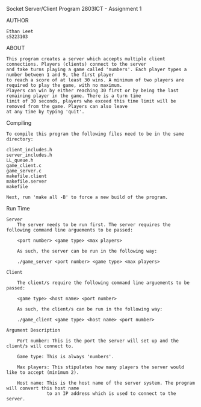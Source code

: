 Socket Server/Client Program
2803ICT - Assignment 1

AUTHOR

    Ethan Leet
    s5223103


ABOUT

    This program creates a server which accepts multiple client connections. Players (clients) connect to the server
    and take turns playing a game called 'numbers'. Each player types a number between 1 and 9, the first player
    to reach a score of at least 30 wins. A minimum of two players are required to play the game, with no maximum. 
    Players can win by either reaching 30 first or by being the last remaining player in the game. There is a turn time
    limit of 30 seconds, players who exceed this time limit will be removed from the game. Players can also leave
    at any time by typing 'quit'.


Compiling

    To compile this program the following files need to be in the same directory:

    client_includes.h
    server_includes.h
    LL_queue.h
    game_client.c
    game_server.c
    makefile.client
    makefile.server
    makefile

    Next, run 'make all -B' to force a new build of the program.


Run Time

    Server 
        The server needs to be run first. The server requires the following command line arguements to be passed:

        <port number> <game type> <max players>

        As such, the server can be run in the following way:

        ./game_server <port number> <game type> <max players>

    Client

        The client/s require the following command line arguements to be passed:

        <game type> <host name> <port number>

        As such, the client/s can be run in the following way:

        ./game_client <game type> <host name> <port number>
    
    Argument Description
    
        Port number: This is the port the server will set up and the client/s will connect to.

        Game type: This is always 'numbers'.

        Max players: This stipulates how many players the server would like to accept (minimum 2).

        Host name: This is the host name of the server system. The program will convert this host name
                   to an IP address which is used to connect to the server.



